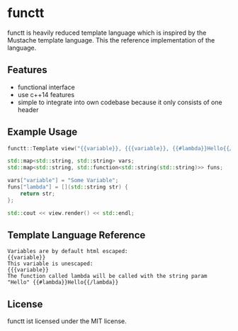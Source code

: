 # functt

functt is heavily reduced template language which is inspired by the Mustache template language. This the reference implementation of the language.

## Features

 * functional interface
 * use c++14 features
 * simple to integrate into own codebase because it only consists of one header

## Example Usage

``` cpp
functt::Template view("{{variable}}, {{{variable}}, {{#lambda}}Hello{{/lambda}}");

std::map<std::string, std::string> vars;
std::map<std::string, std::function<std::string(std::string)>> funs;

vars["variable"] = "Some Variable";
funs["lambda"] = [](std::string str) {
	return str;
};

std::cout << view.render() << std::endl;
```

## Template Language Reference

```
Variables are by default html escaped:                                  {{variable}}
This variable is unescaped:                                             {{{variable}}
The function called lambda will be called with the string param "Hello" {{#lambda}}Hello{{/lambda}}
```

## License

functt ist licensed under the MIT license.
